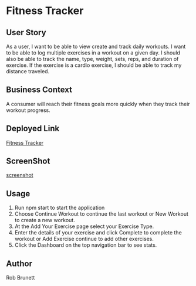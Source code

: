 # Fitness Tracker

## User Story

As a user, I want to be able to view create and track daily workouts. I want to be able to log multiple exercises in a workout on a given day. I should also be able to track the name, type, weight, sets, reps, and duration of exercise. If the exercise is a cardio exercise, I should be able to track my distance traveled.

## Business Context

A consumer will reach their fitness goals more quickly when they track their workout progress.

## Deployed Link

[Fitness Tracker](https://afternoon-journey-13147.herokuapp.com/?id=6111ba9b9a1364001506d07c)

## ScreenShot

[screenshot](./fit.png)

## Usage

1. Run npm start to start the application
2. Choose Continue Workout to continue the last workout or New Workout to create a new workout.
3. At the Add Your Exercise page select your Exercise Type.
4. Enter the details of your exercise and click Complete to complete the workout or Add Exercise continue to add other exercises.
5. Click the Dashboard on the top navigation bar to see stats.

## Author

Rob Brunett
